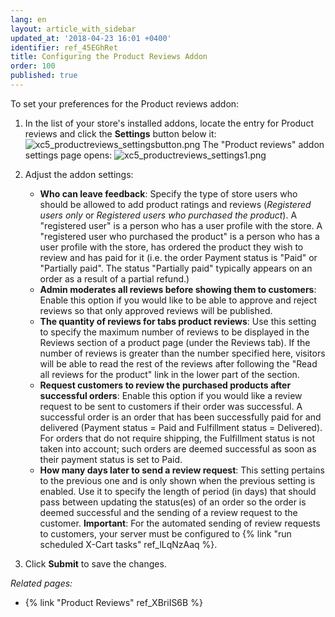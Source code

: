 ```yaml
---
lang: en
layout: article_with_sidebar
updated_at: '2018-04-23 16:01 +0400'
identifier: ref_45EGhRet
title: Configuring the Product Reviews Addon
order: 100
published: true
---
```

To set your preferences for the Product reviews addon:
   1. In the list of your store's installed addons, locate the entry for Product reviews and click the **Settings** button below it:
    ![xc5_productreviews_settingsbutton.png]({{site.baseurl}}/attachments/ref_XBriIS6B/xc5_productreviews_settingsbutton.png)
      The "Product reviews" addon settings page opens:
    ![xc5_productreviews_settings1.png]({{site.baseurl}}/attachments/ref_45EGhRet/xc5_productreviews_settings1.png)
  
   2. Adjust the addon settings: 
      * **Who can leave feedback**: Specify the type of store users who should be allowed to add product ratings and reviews (_Registered users only_ or _Registered users who purchased the product_). A "registered user" is a person who has a user profile with the store. A "registered user who purchased the product" is a person who has a user profile with the store, has ordered the product they wish to review and has paid for it (i.e. the order Payment status is "Paid" or "Partially paid". The status "Partially paid" typically appears on an order as a result of a partial refund.)
      * **Admin moderates all reviews before showing them to customers**: Enable this option if you would like to be able to approve and reject reviews so that only approved reviews will be published.
      * **The quantity of reviews for tabs product reviews**: Use this setting to specify the maximum number of reviews to be displayed in the Reviews section of a product page (under the Reviews tab). If the number of reviews is greater than the number specified here, visitors will be able to read the rest of the reviews after following the "Read all reviews for the product" link in the lower part of the section.
      * **Request customers to review the purchased products after successful orders**: Enable this option if you would like a review request to be sent to customers if their order was successful. A successful order is an order that has been successfully paid for and delivered (Payment status = Paid and Fulfillment status = Delivered). For orders that do not require shipping, the Fulfillment status is not taken into account; such orders are deemed successful as soon as their payment status is set to Paid.
      * **How many days later to send a review request**: This setting pertains to the previous one and is only shown when the previous setting is enabled. Use it to specify the length of period (in days) that should pass between updating the status(es) of an order so the order is deemed successful and the sending of a review request to the customer. **Important**: For the automated sending of review requests to customers, your server must be configured to {% link "run scheduled X-Cart tasks" ref_lLqNzAaq %}.
      
   3.  Click **Submit** to save the changes.

_Related pages:_

   * {% link "Product Reviews" ref_XBriIS6B %}
